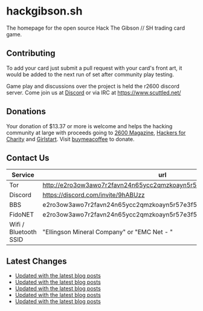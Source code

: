 # hackgibson.sh
The homepage for the open source Hack The Gibson // SH trading card game.


## Contributing

To add your card just submit a pull request with your card's front art, it would be added to the next run of set after community play testing.

Game play and discussions over the project is held the r2600 discord server. Come join us at [Discord](https://discord.com/invite/9hABUzz) or via IRC at https://www.scuttled.net/


## Donations

Your donation of $13.37 or more is welcome and helps the hacking community at large with proceeds going to [2600 Magazine](https://2600.com/), [Hackers for Charity](https://hackersforcharity.org) and [Girlstart](https://girlstart.org).  Visit [buymeacoffee](https://www.buymeacoffee.com/hackgibson.sh) to donate.


## Contact Us

Service | url
-|-
Tor | http://e2ro3ow3awo7r2favn24n65ycc2qmzkoayn5r57e3f56nvjwdcgg32ad.onion
Discord | https://discord.com/invite/9hABUzz
BBS | e2ro3ow3awo7r2favn24n65ycc2qmzkoayn5r57e3f56nvjwdcgg32ad.onion:23
FidoNET | e2ro3ow3awo7r2favn24n65ycc2qmzkoayn5r57e3f56nvjwdcgg32ad.onion:24554
Wifi / Bluetooth SSID | "Ellingson Mineral Company" or "EMC Net - <fidonet address>"

## Latest Changes
<!-- BLOG-POST-LIST:START -->
- [Updated with the latest blog posts](https://github.com/DFW2600/hackgibson.sh/commit/6605291b80f7cb9d0c27f3d97112cf1f66ead015)
- [Updated with the latest blog posts](https://github.com/DFW2600/hackgibson.sh/commit/c119c717fed905ebb69356e5edaa6512f04581c8)
- [Updated with the latest blog posts](https://github.com/DFW2600/hackgibson.sh/commit/35bf26e9c5ecb219c1a27565892af9ad3d5d7990)
- [Updated with the latest blog posts](https://github.com/DFW2600/hackgibson.sh/commit/ca7bce015efb85cc1bebf03bd5b9c1d6c243ebb0)
- [Updated with the latest blog posts](https://github.com/DFW2600/hackgibson.sh/commit/0f98bdbf0b7728a6610fc465c2c7e4473e893924)
<!-- BLOG-POST-LIST:END -->
